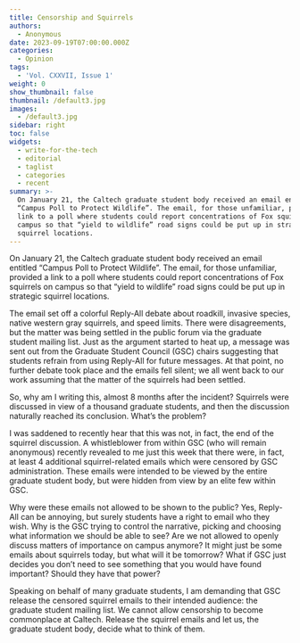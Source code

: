 ```yaml
---
title: Censorship and Squirrels
authors:
  - Anonymous
date: 2023-09-19T07:00:00.000Z
categories:
  - Opinion
tags:
  - 'Vol. CXXVII, Issue 1'
weight: 0
show_thumbnail: false
thumbnail: /default3.jpg
images:
  - /default3.jpg
sidebar: right
toc: false
widgets:
  - write-for-the-tech
  - editorial
  - taglist
  - categories
  - recent
summary: >-
  On January 21, the Caltech graduate student body received an email entitled
  “Campus Poll to Protect Wildlife”. The email, for those unfamiliar, provided a
  link to a poll where students could report concentrations of Fox squirrels on
  campus so that “yield to wildlife” road signs could be put up in strategic
  squirrel locations.
---
```


On January 21, the Caltech graduate student body received an email entitled “Campus Poll to Protect Wildlife”. The email, for those unfamiliar, provided a link to a poll where students could report concentrations of Fox squirrels on campus so that “yield to wildlife” road signs could be put up in strategic squirrel locations.

The email set off a colorful Reply-All debate about roadkill, invasive species, native western gray squirrels, and speed limits. There were disagreements, but the matter was being settled in the public forum via the graduate student mailing list. Just as the argument started to heat up, a message was sent out from the Graduate Student Council (GSC) chairs suggesting that students refrain from using Reply-All for future messages. At that point, no further debate took place and the emails fell silent; we all went back to our work assuming that the matter of the squirrels had been settled.

So, why am I writing this, almost 8 months after the incident? Squirrels were discussed in view of a thousand graduate students, and then the discussion naturally reached its conclusion. What’s the problem?

I was saddened to recently hear that this was not, in fact, the end of the squirrel discussion. A whistleblower from within GSC (who will remain anonymous) recently revealed to me just this week that there were, in fact, at least 4 additional squirrel-related emails which were censored by GSC administration. These emails were intended to be viewed by the entire graduate student body, but were hidden from view by an elite few within GSC.

Why were these emails not allowed to be shown to the public? Yes, Reply-All can be annoying, but surely students have a right to email who they wish. Why is the GSC trying to control the narrative, picking and choosing what information we should be able to see? Are we not allowed to openly discuss matters of importance on campus anymore? It might just be some emails about squirrels today, but what will it be tomorrow? What if GSC just decides you don’t need to see something that you would have found important? Should they have that power?

Speaking on behalf of many graduate students, I am demanding that GSC release the censored squirrel emails to their intended audience: the graduate student mailing list. We cannot allow censorship to become commonplace at Caltech. Release the squirrel emails and let us, the graduate student body, decide what to think of them.
